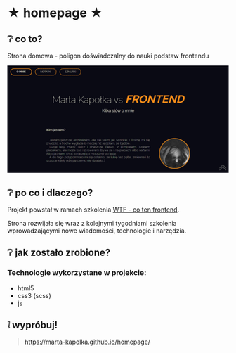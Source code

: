 # &#9733; homepage &#9733;

## &#10068; co to?

Strona domowa - poligon doświadczalny do nauki podstaw frontendu

![podgląd homepage](gh/homepage.jpg)

## &#10068; po co i dlaczego?

Projekt powstał w ramach szkolenia [WTF - co ten frontend](https://cotenfrontend.pl).

Strona rozwijała się wraz z kolejnymi tygodniami szkolenia wprowadzającymi nowe wiadomości, technologie i narzędzia.

## &#10068; jak zostało zrobione?

### Technologie wykorzystane w projekcie:

- html5
- css3 (scss)
- js

## &#10069; wypróbuj!

> https://marta-kapolka.github.io/homepage/
